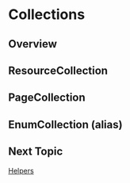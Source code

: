 # Collections

## Overview

## ResourceCollection

## PageCollection

## EnumCollection (alias)

## Next Topic
[Helpers](./helpers.md)
